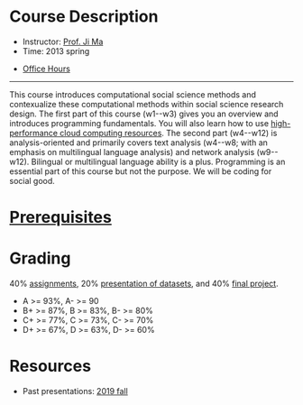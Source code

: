 # Course Description

<!-- <span style="color:red"><span style="font-size:6em;">Revising for 2023 spring, check back in 2022 fall or contact instructor</span></span>. -->

- Instructor: [Prof. Ji Ma](http://jima.me)
- Time: 2013 spring
<!-- - "Lite" TA section: Friday 2-4pm, SRH 3.318. -->

<!-- Monday 2:00PM to 5:00PM, SRH 3.316/3.350 -->

- <html>
		<!-- Calendly link widget begin -->
		<link href="https://assets.calendly.com/assets/external/widget.css" rel="stylesheet">
		<script src="https://assets.calendly.com/assets/external/widget.js" type="text/javascript"></script>
		<a href="" onclick="Calendly.initPopupWidget({url: 'https://calendly.com/maji/20min'});return false;">Office Hours</a>
		<!-- Calendly link widget end -->
  </html>

---
This course introduces computational social science methods and contexualize these computational methods within social science research design. The first part of this course (w1--w3) gives you an overview and introduces programming fundamentals. You will also learn how to use [high-performance cloud computing resources](https://www.tacc.utexas.edu/systems/chameleon). The second part (w4--w12) is analysis-oriented and primarily covers text analysis (w4--w8; with an emphasis on multilingual language analysis) and network analysis (w9--w12). Bilingual or multilingual language ability is a plus. Programming is an essential part of this course but not the purpose. We will be coding for social good.

# [Prerequisites](/prerequisites)

# Grading
40% [assignments](/assignments/), 20% [presentation of datasets](/data_topic/), and 40% [final project](/final/).

- A >= 93%, A- >= 90
- B+ >= 87%, B >= 83%, B- >= 80%
- C+ >= 77%, C >= 73%, C- >= 70%
- D+ >= 67%, D >= 63%, D- >= 60%

# Resources

- Past presentations: [2019 fall](https://drive.google.com/drive/folders/1GXDiy4dFq1i00U0qNhTtKM0YJMCOGsvd?usp=sharing)

<!-- ---
# Class profile

*Please briefly describe your previous experience of ''computational social science.''*

![previous experience](/assets/previous.png)

*What are the research interests that you hope to develop further through this course?*

![hope to develop](/assets/dev.png)

*Do you have any other suggestions or expectations?*

![hope to develop](/assets/expectations.png)
 -->